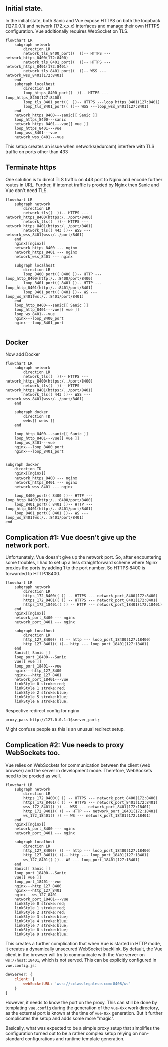 ## Initial state.
In the initial state, both Sanic and Vue expose HTTPS on both the loopback (127.0.0.1) 
and network (172.x.x.x) interfaces and manage their own HTTPS configuration.
Vue additionally requires WebSocket on TLS.

```mermaid
flowchart LR
    subgraph network
        direction LR
        network_tls_8400_port((  ))-- HTTPS ---network_https_8400(172:8400)
        network_tls_8401_port((  ))-- HTTPS ---network_https_8401(172:8401)
        network_tls_8401_port((  ))-- WSS ---network_wss_8401(172:8401)
    end
    subgraph localhost
        direction LR
        loop_https_8400_port((  ))-- HTTPS ---loop_https_8400(127:8400)
        loop_tls_8401_port((  ))-- HTTPS ---loop_https_8401(127:8401)
        loop_tls_8401_port(( ))-- WSS ---loop_wss_8401(127:8401)
    end
    network_https_8400---sanic[[ Sanic ]]
    loop_https_8400---sanic
    network_https_8401---vue[[ vue ]]
    loop_https_8401---vue
    loop_wss_8401---vue
    network_wss_8401---vue
```

This setup creates an issue when networks(eduroam) interfere with TLS traffic on ports other than 433

## Terminate https
One solution is to direct TLS traffic on 443 port to Nginx and encode further routes in URL.
Further, if internet traffic is proxied by Nginx then Sanic and Vue don't need TLS.

```mermaid
flowchart LR
    subgraph network
        direction LR
        network_tls((  ))-- HTTPS ---network_https_8400(https:/../port/8400)
        network_tls((  ))-- HTTPS ---network_https_8401(https:/../port/8401)
        network_tls(( 443 ))-- WSS ---network_wss_8401(wss:/../port/8401)
    end
    nginx[[nginx]]
    network_https_8400 --- nginx
    network_https_8401 --- nginx
    network_wss_8401 --- nginx

    subgraph localhost
        direction LR
        loop_8400_port(( 8400 ))-- HTTP ---loop_http_8400(http:/..:8400/port/8400)
        loop_8401_port(( 8401 ))-- HTTP ---loop_http_8401(http:/..:8401/port/8401)
        loop_8401_port(( 8401 ))-- WS ---loop_ws_8401(ws:/..:8401/port/8401)
    end
    loop_http_8400---sanic[[ Sanic ]]
    loop_http_8401---vue[[ vue ]]
    loop_ws_8401---vue
    nginx---loop_8400_port
    nginx---loop_8401_port
 
```

## Docker
Now add Docker

```mermaid
flowchart LR
    subgraph network
        direction LR
        network_tls((  ))-- HTTPS ---network_https_8400(https:/../port/8400)
        network_tls((  ))-- HTTPS ---network_https_8401(https:/../port/8401)
        network_tls(( 443 ))-- WSS ---network_wss_8401(wss:/../port/8401)
    end

    subgraph docker
        direction TD
        webs[[ webs ]]
    end

    loop_http_8400---sanic[[ Sanic ]]
    loop_http_8401---vue[[ vue ]]
    loop_ws_8401---vue
    nginx---loop_8400_port
    nginx---loop_8401_port
 
```

    subgraph docker
        direction TD
        nginx[[nginx]]
        network_https_8400 --- nginx
        network_https_8401 --- nginx
        network_wss_8401 --- nginx

        loop_8400_port(( 8400 ))-- HTTP ---loop_http_8400(http:/..:8400/port/8400)
        loop_8401_port(( 8401 ))-- HTTP ---loop_http_8401(http:/..:8401/port/8401)
        loop_8401_port(( 8401 ))-- WS ---loop_ws_8401(ws:/..:8401/port/8401)
    end

## Complication #1: Vue doesn't give up the network port.

Unfortunately, Vue doesn't give up the network port. So, after encountering some troubles,
I had to set up a less straightforward scheme where Nginx proxies the ports by adding 1 to the port number. 
So HTTPS:8400 is forwarded to HTTP:18400.

```mermaid
flowchart LR
    subgraph network
        direction LR
        https_172_8400(( )) -- HTTPS --- network_port_8400(172:8400)
        https_172_8401(( )) -- HTTPS --- network_port_8401(172:8401)
        https_172_18401(( )) -- HTTP --- network_port_18401(172:18401)
    end
    nginx[[nginx]]
    network_port_8400 --- nginx
    network_port_8401 --- nginx

    subgraph localhost
        direction LR
        http_127_8400(( )) -- http --- loop_port_18400(127:18400)
        http_127_8401(( ))-- http --- loop_port_18401(127:18401)
    end
    Sanic[[ Sanic ]]
    loop_port_18400---Sanic
    vue[[ vue ]]
    loop_port_18401---vue
    nginx---http_127_8400
    nginx---http_127_8401
    network_port_18401---vue
    linkStyle 0 stroke:red;
    linkStyle 1 stroke:red;
    linkStyle 2 stroke:blue;
    linkStyle 5 stroke:blue;
    linkStyle 6 stroke:blue;
```

Respective redirect config for nginx
```
proxy_pass http://127.0.0.1:1$server_port;
```
Might confuse people as this is an unusual redirect setup.

## Complication #2: Vue needs to proxy WebSockets too.
Vue relies on WebSockets for communication between the client (web browser) and the server in development mode. 
Therefore, WebSockets need to be proxied as well.

```mermaid
flowchart LR
    subgraph network
        direction LR
        https_172_8400(( )) -- HTTPS --- network_port_8400(172:8400)
        https_172_8401(( )) -- HTTPS --- network_port_8401(172:8401)
        wss_172_8401(( )) -- WSS --- network_port_8401(172:18401)
        http_172_8401(( )) -- HTTP --- network_port_18401(172:18401)
        ws_172_18401(( )) -- WS --- network_port_18401(172:18401)
    end
    nginx[[nginx]]
    network_port_8400 --- nginx
    network_port_8401 --- nginx

    subgraph localhost
        direction LR
        http_127_8400(( )) -- http --- loop_port_18400(127:18400)
        http_127_8401(( ))-- http --- loop_port_18401(127:18401)
        ws_127_8401(( ))-- WS --- loop_port_18401(127:18401)
    end
    Sanic[[ Sanic ]]
    loop_port_18400---Sanic
    vue[[ vue ]]
    loop_port_18401---vue
    nginx---http_127_8400
    nginx---http_127_8401
    nginx---ws_127_8401
    network_port_18401---vue
    linkStyle 0 stroke:red;
    linkStyle 1 stroke:red;
    linkStyle 2 stroke:red;
    linkStyle 3 stroke:blue;
    linkStyle 4 stroke:blue;
    linkStyle 7 stroke:blue;
    linkStyle 8 stroke:blue;
    linkStyle 9 stroke:blue;
```

This creates a further complication that when Vue is started in HTTP mode, 
it creates a dynamically unsecured WebSocket backlink. By default, the Vue client in the 
browser will try to communicate with the Vue server on `ws://host:18401`, which is not served. 
This can be explicitly configured in `vue.config.js`:

```javascript
devServer: {
    client: {
        webSocketURL: 'wss://cclaw.legalese.com:8408/ws'
    }
}
```
However, it needs to know the port on the proxy. This can still be done by templating `vue.config`
during the generation of the `vue-0xx` work directory, as the external port is known at the time of 
`vue-0xx` generation. But it further complicates the setup and adds some more "magic".

Basically, what was expected to be a simple proxy setup that simplifies the configuration turned 
out to be a rather complex setup relying on non-standard configurations and runtime template generation.